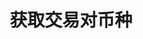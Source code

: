 ---
title: 获取交易对币种
position_number: 1
type: get
description: /future/market/v1/public/symbol/coins

parameters:
  - name:
    content:
content_markdown: 注：**此方法不需要签名**
left_code_blocks:
  - code_block: "public void getMarketConfig() {\r\n\tString text = HttpUtil.get(URL + \"/data/api/future/market/v1/getMarketConfig\");\r\n\tSystem.out.println(text);\r\n}"
    title: Java
    language: java
right_code_blocks:
  - code_block: |-
      {
        "error": {
          "code": "",
          "msg": ""
        },
        "msgInfo": "",
        "result": [],
        "returnCode": 0
      }
    title: Response
    language: json
---